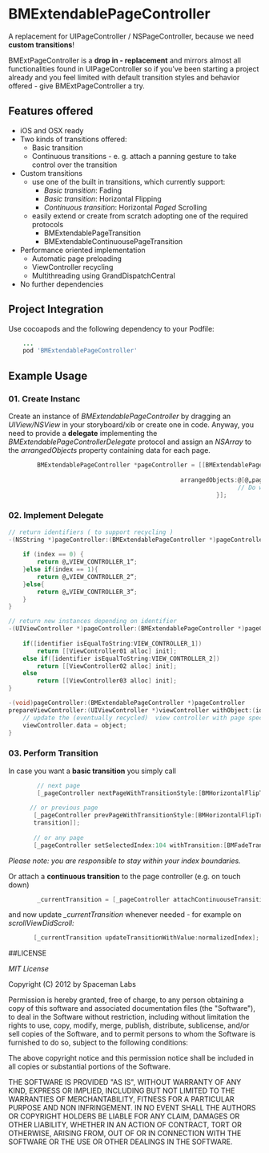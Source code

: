 # BMExtendablePageController

A replacement for UIPageController / NSPageController, because we need **custom transitions**!

BMExtPageController is a **drop in - replacement** and mirrors almost all functionalities found in UIPageController so if you’ve been starting a project already and you feel limited with default transition styles and behavior offered - give BMExtPageController a try.

## Features offered
* iOS and OSX ready
* Two kinds of transitions offered:
	* Basic transition
	* Continuous transitions - e. g. attach a panning gesture to take control over the transition
* Custom transitions
	* use one of the built in transitions, which currently support:
		* *Basic transition*: Fading
		* *Basic transition*: Horizontal Flipping
		* *Continuous transition*: Horizontal *Paged* Scrolling
	* easily extend or create from scratch adopting one of the required protocols
		* BMExtendablePageTransition
		* BMExtendableContinuousePageTransition
* Performance oriented implementation
	* Automatic page preloading
	* ViewController recycling
	* Multithreading using GrandDispatchCentral
* No further dependencies

## Project Integration
Use cocoapods and the following dependency to your Podfile:

``` ruby
	...
	pod 'BMExtendablePageController'
``` 

## Example Usage

### 01. Create Instanc
Create an instance of *BMExtendablePageController*  by dragging an *UIView/NSView* in your storyboard/xib or create one in code. Anyway, you need to provide a **delegate** implementing the _BMExtendablePageControllerDelegate_ protocol and assign an *NSArray* to the _arrangedObjects_ property containing data for each page.

``` objective-c		
		BMExtendablePageController *pageController = [[BMExtendablePageController alloc] 	
		  																		initWithDelegate:self 
												arrangedObjects:@[@„page01“,@„page02“,@„page03“] 														  completed:^{
                												// Do what ever!
                										  }];
```

### 02. Implement Delegate

``` objective-c		
// return identifiers ( to support recycling )
-(NSString *)pageController:(BMExtendablePageController *)pageController identifierForIndex:(int)index{
    
    if (index == 0) {
        return @„VIEW_CONTROLLER_1“;
    }else if(index == 1){
        return @„VIEW_CONTROLLER_2“;
    }else{
        return @„VIEW_CONTROLLER_3“;
    }
}

// return new instances depending on identifier
-(UIViewController *)pageController:(BMExtendablePageController *)pageController viewControllerForIdentifier:(NSString *)identifier{
    
    if([identifier isEqualToString:VIEW_CONTROLLER_1])
        return [[ViewController01 alloc] init];
    else if([identifier isEqualToString:VIEW_CONTROLLER_2])
        return [[ViewController02 alloc] init];
    else
        return [[ViewController03 alloc] init];
}

-(void)pageController:(BMExtendablePageController *)pageController 	
prepareViewController:(UIViewController *)viewController withObject:(id)object{
	// update the (eventually recycled)  view controller with page specific data object
	viewController.data = object;    
}
```

### 03. Perform Transition

In case you want a **basic transition** you simply call
``` objective-c
	    // next page
	    [_pageController nextPageWithTransitionStyle:[BMHorizontalFlipTransition transition]];
	  
	  // or previous page
	   [_pageController prevPageWithTransitionStyle:[BMHorizontalFlipTransition 
	   transition]];
	   
	   // or any page
       [_pageController setSelectedIndex:104 withTransition:[BMFadeTransition transition]];	   
```
*Please note: you are responsible to stay within your index boundaries.*

Or attach a **continuous transition** to the page controller (e.g. on touch down)
``` objective-c		
    	_currentTransition = [_pageController attachContinuouseTransition:	[BMHorizontalCTransition transition]];
```
and now update *_currentTransition* whenever needed - for example on *scrollViewDidScroll:*
``` objective-c
	   [_currentTransition updateTransitionWithValue:normalizedIndex];
```	

##LICENSE

*MIT License*

Copyright (C) 2012 by Spaceman Labs

Permission is hereby granted, free of charge, to any person obtaining a copy
of this software and associated documentation files (the "Software"), to deal
in the Software without restriction, including without limitation the rights
to use, copy, modify, merge, publish, distribute, sublicense, and/or sell
copies of the Software, and to permit persons to whom the Software is
furnished to do so, subject to the following conditions:

The above copyright notice and this permission notice shall be included in
all copies or substantial portions of the Software.

THE SOFTWARE IS PROVIDED "AS IS", WITHOUT WARRANTY OF ANY KIND, EXPRESS OR
IMPLIED, INCLUDING BUT NOT LIMITED TO THE WARRANTIES OF MERCHANTABILITY,
FITNESS FOR A PARTICULAR PURPOSE AND NON INFRINGEMENT. IN NO EVENT SHALL THE
AUTHORS OR COPYRIGHT HOLDERS BE LIABLE FOR ANY CLAIM, DAMAGES OR OTHER
LIABILITY, WHETHER IN AN ACTION OF CONTRACT, TORT OR OTHERWISE, ARISING FROM,
OUT OF OR IN CONNECTION WITH THE SOFTWARE OR THE USE OR OTHER DEALINGS IN
THE SOFTWARE.
